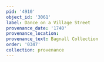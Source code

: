 ```yaml
---
pid: '4910'
object_id: '3061'
label: Dance on a Village Street
provenance_date: '1740'
provenance_location:
provenance_text: Bagnall Collection
order: '0347'
collection: provenance
---
```

